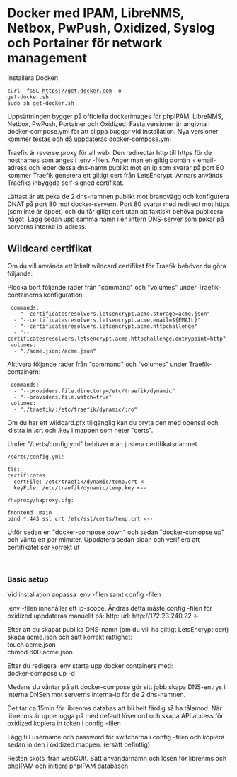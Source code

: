 <h1>Docker med IPAM, LibreNMS, Netbox, PwPush, Oxidized, Syslog och Portainer för network management</h1>

<p>Installera Docker:</p>

<code>curl -fsSL https://get.docker.com -o get-docker.sh</code><br>
<code>sudo sh get-docker.sh</code>

<p>Uppsättningen bygger på officiella dockerimages för phpIPAM, LibreNMS, Netbox, PwPush, Portainer och Oxidized. Fasta versioner är angivna i docker-compose.yml för att slippa buggar vid installation. Nya versioner kommer testas och då uppdateras docker-compose.yml
</p>

<p>Traefik är reverse proxy för all web. Den redirectar http till https för de hostnames som anges i .env -filen. Anger man en giltig domän + email-adress och leder dessa dns-namn publikt mot en ip som svarar på port 80 kommer Traefik generera ett giltigt cert från LetsEncrypt. Annars används Traefiks inbyggda self-signed certifikat.
</p>

<p>Lättast är att peka de 2 dns-namnen publikt mot brandvägg och konfigurera DNAT på port 80 mot docker-servern. Port 80 svarar med redirect mot https (som inte är öppet) och du får giligt cert utan att faktiskt behöva publicera något. Lägg sedan upp samma namn i en intern DNS-server som pekar på serverns interna ip-adress.
</p>

## Wildcard certifikat

Om du vill använda ett lokalt wildcard certifikat för Traefik behöver du göra följande:

Plocka bort följande rader från "command" och "volumes" under Traefik-containerns konfiguration:
       
     commands:
      - "--certificatesresolvers.letsencrypt.acme.storage=acme.json"
      - "--certificatesresolvers.letsencrypt.acme.email=${EMAIL}"  
      - "--certificatesresolvers.letsencrypt.acme.httpchallenge"
      - "--certificatesresolvers.letsencrypt.acme.httpchallenge.entrypoint=http"
     volumes:
      - "./acme.json:/acme.json"
      
Aktivera följande rader från "command" och "volumes" under Traefik-containern:</p>

     commands:
      - "--providers.file.directory=/etc/traefik/dynamic"
      - "--providers.file.watch=true"
     volumes:
      - "./traefik/:/etc/traefik/dynamic/:ro" 

<p>Om du har ett wildcard.pfx tillgänglig kan du bryta den med openssl och klistra in .crt och .key i mappen som heter "certs".</p>

Under "/certs/config.yml" behöver man justera certifikatsnamnet.
    
    /certs/config.yml:
       
    tls:
    certificates:
    - certFile: /etc/traefik/dynamic/temp.crt <--
      keyFile: /etc/traefik/dynamic/temp.key <--
    
    /haproxy/haproxy.cfg:
       
    frontend  main
    bind *:443 ssl crt /etc/ssl/certs/temp.crt <--
   
<p>Utför sedan en "docker-compose down" och sedan "docker-comopse up" och vänta ett par minuter. Uppdatera sedan sidan och verifiera att certifikatet ser korrekt ut</p>

<br>
<h3> Basic setup </h3>
<p> Vid installation anpassa .env -filen samt config -filen </p>
<p>.env -filen innehåller ett ip-scope. Ändras detta måste config -filen för oxidized uppdateras manuellt på:
http:
url: http://172.23.240.22  <-
</p>
<p> Efter att du skapat publika DNS-namn (om du vill ha giltigt LetsEncrypt cert) skapa acme.json och sätt korrekt rättighet:
<br> touch acme.json
<br> chmod 600 acme.json
<p> Efter du redigera .env starta upp docker containers med: <BR>
docker-compose up -d
<p> Medans du väntar på att docker-compose gör sitt jobb skapa DNS-entrys i interna DNSen mot serverns interna-ip för de 2 dns-namnen.</p>
<p> Det tar ca 15min för librenms databas att bli helt färdig så ha tålamod. 
När librenms är uppe logga på med default lösenord och skapa API access för oxidized kopiera in token i config -filen 
</p>
<p> Lägg till username och password för switcharna i config -filen och kopiera sedan in den i oxidized mappen. (ersätt befintlig).
</p>
<p> Resten sköts ifrån webGUIt. Sätt användarnamn och lösen för librenms och phpIPAM och initiera phpIPAM databasen
</p>

